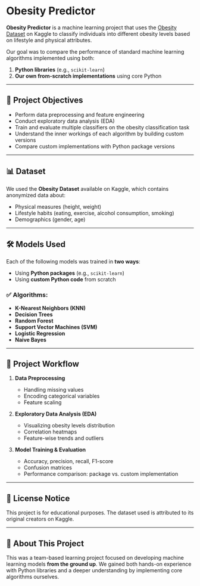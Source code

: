 # Obesity Predictor

**Obesity Predictor** is a machine learning project that uses the [Obesity Dataset](https://www.kaggle.com/datasets/sabainamdar2407/obesity-dataset) on Kaggle to classify individuals into different obesity levels based on lifestyle and physical attributes.

Our goal was to compare the performance of standard machine learning algorithms implemented using both:
1. **Python libraries** (e.g., `scikit-learn`)
2. **Our own from-scratch implementations** using core Python

---

## 🎯 Project Objectives

- Perform data preprocessing and feature engineering
- Conduct exploratory data analysis (EDA)
- Train and evaluate multiple classifiers on the obesity classification task
- Understand the inner workings of each algorithm by building custom versions
- Compare custom implementations with Python package versions

---

## 📊 Dataset

We used the **Obesity Dataset** available on Kaggle, which contains anonymized data about:
- Physical measures (height, weight)
- Lifestyle habits (eating, exercise, alcohol consumption, smoking)
- Demographics (gender, age)

---

## 🛠 Models Used

Each of the following models was trained in **two ways**:
- Using **Python packages** (e.g., `scikit-learn`)
- Using **custom Python code** from scratch

### ✅ Algorithms:
- **K-Nearest Neighbors (KNN)**
- **Decision Trees**
- **Random Forest**
- **Support Vector Machines (SVM)**
- **Logistic Regression**
- **Naive Bayes**

---

## 🧪 Project Workflow

1. **Data Preprocessing**
   - Handling missing values
   - Encoding categorical variables
   - Feature scaling

2. **Exploratory Data Analysis (EDA)**
   - Visualizing obesity levels distribution
   - Correlation heatmaps
   - Feature-wise trends and outliers

3. **Model Training & Evaluation**
   - Accuracy, precision, recall, F1-score
   - Confusion matrices
   - Performance comparison: package vs. custom implementation

---

## 📄 License Notice

This project is for educational purposes. The dataset used is attributed to its original creators on Kaggle.

---

## 🙋 About This Project

This was a team-based learning project focused on developing machine learning models **from the ground up**. We gained both hands-on experience with Python libraries and a deeper understanding by implementing core algorithms ourselves.
